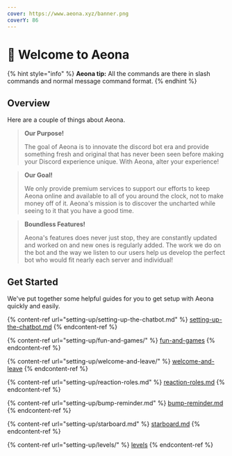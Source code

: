 ```yaml
---
cover: https://www.aeona.xyz/banner.png
coverY: 86
---
```


# 👋 Welcome to Aeona

{% hint style="info" %}
**Aeona tip:** All the commands are there in slash commands and normal message command format.
{% endhint %}

## Overview

Here are a couple of things about Aeona.

> **Our Purpose!**
>
> The goal of Aeona is to innovate the discord bot era and provide something fresh and original that has never been seen before making your Discord experience unique. With Aeona, alter your experience!

> **Our Goal!**
>
> We only provide premium services to support our efforts to keep Aeona online and available to all of you around the clock, not to make money off of it. Aeona's mission is to discover the uncharted while seeing to it that you have a good time.

> **Boundless Features!**
>
> Aeona's features does never just stop, they are constantly updated and worked on and new ones is regularly added. The work we do on the bot and the way we listen to our users help us develop the perfect bot who would fit nearly each server and individual!

## Get Started

We've put together some helpful guides for you to get setup with Aeona quickly and easily.

{% content-ref url="setting-up/setting-up-the-chatbot.md" %}
[setting-up-the-chatbot.md](setting-up/setting-up-the-chatbot.md)
{% endcontent-ref %}

{% content-ref url="setting-up/fun-and-games/" %}
[fun-and-games](setting-up/fun-and-games/)
{% endcontent-ref %}

{% content-ref url="setting-up/welcome-and-leave/" %}
[welcome-and-leave](setting-up/welcome-and-leave/)
{% endcontent-ref %}

{% content-ref url="setting-up/reaction-roles.md" %}
[reaction-roles.md](setting-up/reaction-roles.md)
{% endcontent-ref %}

{% content-ref url="setting-up/bump-reminder.md" %}
[bump-reminder.md](setting-up/bump-reminder.md)
{% endcontent-ref %}

{% content-ref url="setting-up/starboard.md" %}
[starboard.md](setting-up/starboard.md)
{% endcontent-ref %}

{% content-ref url="setting-up/levels/" %}
[levels](setting-up/levels/)
{% endcontent-ref %}
